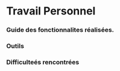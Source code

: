 # Travail Personnel

### Guide des fonctionnalites réalisées.

### Outils


### Difficulteés rencontrées
